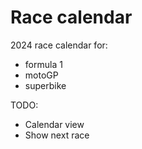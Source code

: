 # Race calendar

2024 race calendar for:

- formula 1
- motoGP
- superbike

TODO: 

- Calendar view
- Show next race